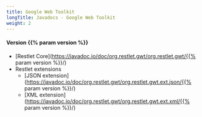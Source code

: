 ```yaml
---
title: Google Web Toolkit
longTitle: Javadocs - Google Web Toolkit
weight: 2
---
```


#### Version {{% param version %}}

- [Restlet Core](https://javadoc.io/doc/org.restlet.gwt/org.restlet.gwt/{{% param version %}}/)
- Restlet extensions
  - [JSON extension](https://javadoc.io/doc/org.restlet.gwt/org.restlet.gwt.ext.json/{{% param version %}}/)
  - [XML extension](https://javadoc.io/doc/org.restlet.gwt/org.restlet.gwt.ext.xml/{{% param version %}}/)
